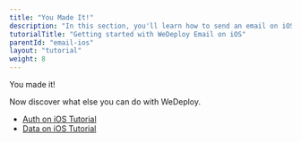 ```yaml
---
title: "You Made It!"
description: "In this section, you'll learn how to send an email on iOS using the WeDeploy API Client."
tutorialTitle: "Getting started with WeDeploy Email on iOS"
parentId: "email-ios"
layout: "tutorial"
weight: 8
---
```


<div class="notfound">
  <div class="notfound-icon">
    <span class="icon-16-thumb-up"></span>
  </div>
  <p class="notfound-text">You made it!</p>
  <p>Now discover what else you can do with WeDeploy.</p>
  <ul class="checklist">
    <li><a href="/tutorials/auth-ios/get-started/">Auth on iOS Tutorial</a></li>
    <li><a href="/tutorials/data-ios/get-started/">Data on iOS Tutorial</a></li>
  </ul>
</div>
